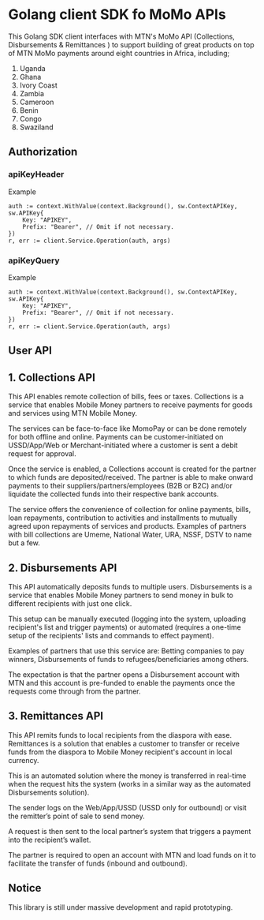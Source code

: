 # Golang client SDK fo MoMo APIs

This Golang SDK client interfaces with MTN's MoMo API (Collections, Disbursements & Remittances ) to support building of great products on top of MTN MoMo payments around eight countries in Africa, including;

1. Uganda
2. Ghana
3. Ivory Coast
4. Zambia
5. Cameroon
6. Benin
7. Congo
8. Swaziland

## Authorization

### apiKeyHeader

Example

```golang
auth := context.WithValue(context.Background(), sw.ContextAPIKey, sw.APIKey{
    Key: "APIKEY",
    Prefix: "Bearer", // Omit if not necessary.
})
r, err := client.Service.Operation(auth, args)
```

### apiKeyQuery

Example

```golang
auth := context.WithValue(context.Background(), sw.ContextAPIKey, sw.APIKey{
    Key: "APIKEY",
    Prefix: "Bearer", // Omit if not necessary.
})
r, err := client.Service.Operation(auth, args)
```

## User API

## 1. Collections API

This API enables remote collection of bills, fees or taxes. Collections is a service that enables Mobile Money partners to receive payments for goods and services using MTN Mobile Money.

The services can be face-to-face like MomoPay or can be done remotely for both offline and online.
Payments can be customer-initiated on USSD/App/Web or Merchant-initiated where a customer is sent a debit request for approval.

Once the service is enabled, a Collections account is created for the partner to which funds are deposited/received. The partner is able to make onward payments to their suppliers/partners/employees (B2B or B2C) and/or liquidate the collected funds into their respective bank accounts.

The service offers the convenience of collection for online payments, bills, loan repayments, contribution to activities and installments to mutually agreed upon repayments of services and products. Examples of partners with bill collections are Umeme, National Water, URA, NSSF, DSTV to name but a few.

## 2. Disbursements API

This API automatically deposits funds to multiple users. Disbursements is a service that enables Mobile Money partners to send money in bulk to different recipients with just one click.

This setup can be manually executed (logging into the system, uploading recipient's list and trigger payments) or automated (requires a one-time setup of the recipients' lists and commands to effect payment).

Examples of partners that use this service are: Betting companies to pay winners, Disbursements of funds to refugees/beneficiaries among others.

The expectation is that the partner opens a Disbursement account with MTN and this account is pre-funded to enable the payments once the requests come through from the partner.

## 3. Remittances API

This API remits funds to local recipients from the diaspora with ease. Remittances is a solution that enables a customer to transfer or receive funds from the diaspora to Mobile Money recipient's account in local currency.

This is an automated solution where the money is transferred in real-time when the request hits the system (works in a similar way as the automated Disbursements solution).

The sender logs on the Web/App/USSD (USSD only for outbound) or visit the remitter’s point of sale to send money.

A request is then sent to the local partner’s system that triggers a payment into the recipient’s wallet.

The partner is required to open an account with MTN and load funds on it to facilitate the transfer of funds (inbound and outbound).

## Notice

This library is still under massive development and rapid prototyping.
